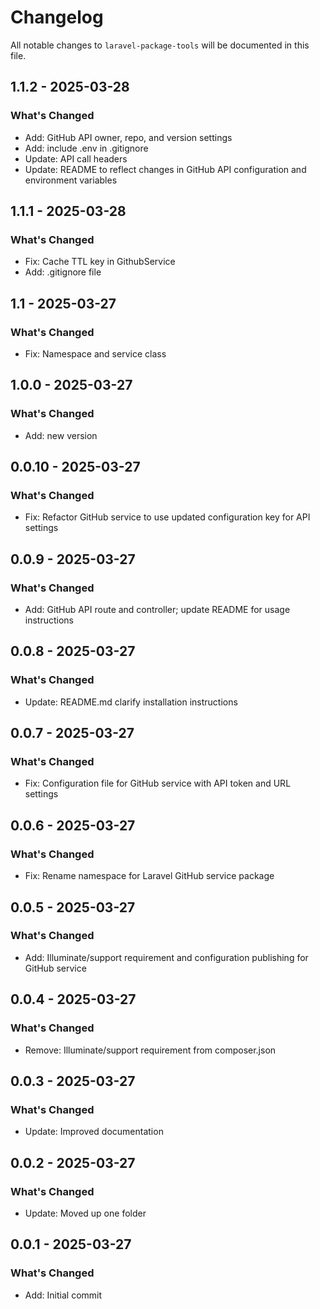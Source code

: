 # Changelog

All notable changes to `laravel-package-tools` will be documented in this file.

## 1.1.2 - 2025-03-28

### What's Changed

- Add: GitHub API owner, repo, and version settings
- Add: include .env in .gitignore
- Update: API call headers
- Update: README to reflect changes in GitHub API configuration and environment variables

## 1.1.1 - 2025-03-28

### What's Changed

- Fix: Cache TTL key in GithubService
- Add: .gitignore file

## 1.1 - 2025-03-27

### What's Changed

- Fix: Namespace and service class

## 1.0.0 - 2025-03-27

### What's Changed

- Add: new version

## 0.0.10 - 2025-03-27

### What's Changed

- Fix: Refactor GitHub service to use updated configuration key for API settings

## 0.0.9 - 2025-03-27

### What's Changed

- Add: GitHub API route and controller; update README for usage instructions

## 0.0.8 - 2025-03-27

### What's Changed

- Update: README.md clarify installation instructions

## 0.0.7 - 2025-03-27

### What's Changed

- Fix: Configuration file for GitHub service with API token and URL settings

## 0.0.6 - 2025-03-27

### What's Changed

- Fix: Rename namespace for Laravel GitHub service package

## 0.0.5 - 2025-03-27

### What's Changed

- Add: Illuminate/support requirement and configuration publishing for GitHub service

## 0.0.4 - 2025-03-27

### What's Changed

- Remove: Illuminate/support requirement from composer.json

## 0.0.3 - 2025-03-27

### What's Changed

- Update: Improved documentation

## 0.0.2 - 2025-03-27

### What's Changed

- Update: Moved up one folder

## 0.0.1 - 2025-03-27

### What's Changed

- Add: Initial commit
